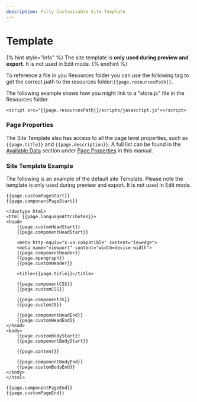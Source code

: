 ```yaml
---
description: Fully Customizable Site Template
---
```


# Template

{% hint style="info" %}
The site template is **only used during preview and export**. It is not used in Edit mode.
{% endhint %}

To reference a file in you Resources folder you can use the following tag to get the correct path to the resources folder:`{{page.resourcesPath}}.`

The following example shows how you might link to a "store.js" file in the Resources folder.

```
<script src="{{page.resourcesPath}}/scripts/javascript.js"></script>
```

### Page Properties

The Site Template also has access to all the page level properties, such as `{{page.title}}` and `{{page.description}}`. A full list can be found in the [Available Data](../../elements-language/hooks.js/available-data/) section under [Page Properties](https://docs.realmacsoftware.com/elements-docs/elements-language/hooks.js/available-data#page-properties) in this manual.

### Site Template Example

The following is an example of the default site Template. Please note the template is only used during preview and export. It is not used in Edit mode.

```
{{page.customPageStart}}
{{page.componentPageStart}}

<!doctype html>
<html {{page.languageAttributes}}>
<head>
    {{page.customHeadStart}}
    {{page.componentHeadStart}}
    
    <meta http-equiv="x-ua-compatible" content="ie=edge">
    <meta name="viewport" content="width=device-width">
    {{page.componentHeader}}
    {{page.opengraph}}
    {{page.customHeader}}
    
    <title>{{page.title}}</title>
    
    {{page.componentCSS}}
    {{page.customCSS}}

    {{page.componentJS}}
    {{page.customJS}}

    {{page.componentHeadEnd}}
    {{page.customHeadEnd}}
</head>
<body>
    {{page.customBodyStart}}
    {{page.componentBodyStart}}

    {{page.content}}

    {{page.componentBodyEnd}}
    {{page.customBodyEnd}}
</body>
</html>

{{page.componentPageEnd}}
{{page.customPageEnd}}

```
